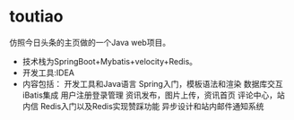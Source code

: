 # toutiao
仿照今日头条的主页做的一个Java web项目。
- 技术栈为SpringBoot+Mybatis+velocity+Redis。
- 开发工具:IDEA
- 内容包括： 开发工具和Java语言 Spring入门，模板语法和渲染 数据库交互iBatis集成 用户注册登录管理 资讯发布，图片上传，资讯首页 评论中心，站内信 Redis入门以及Redis实现赞踩功能 异步设计和站内邮件通知系统 
